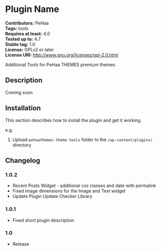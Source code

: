 # Plugin Name #
**Contributors:** PeHaa  
**Tags:** tools  
**Requires at least:** 4.0  
**Tested up to:** 4.7  
**Stable tag:** 1.0  
**License:** GPLv2 or later  
**License URI:** http://www.gnu.org/licenses/gpl-2.0.html  

Additional Tools for PeHaa THEMES premium themes

## Description ##

Coming soon

## Installation ##

This section describes how to install the plugin and get it working.

e.g.

1. Upload `pehaathemes-theme-tools` folder to the `/wp-content/plugins/` directory

## Changelog ##

### 1.0.2 ###
* Recent Posts Widget - additional css classes and date with permalink
* Fixed image dimensions for the Image and Text widget
* Update Plugin Update Checker Library

### 1.0.1 ###
* Fixed short plugin description

### 1.0 ###
* Release